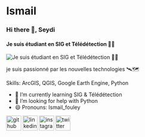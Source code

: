 # Ismail
### Hi there 👋, Seydi
#### Je suis étudiant en SIG et Télédétection 🧑‍🎓
![Je suis étudiant en SIG et Télédétection 🧑‍🎓](https://media.licdn.com/dms/image/v2/C4D16AQH0dVyIi4N67w/profile-displaybackgroundimage-shrink_350_1400/profile-displaybackgroundimage-shrink_350_1400/0/1657733316858?e=1735171200&v=beta&t=eQTUBNMpB2CFAB7gltj-Z233Yez-Y0y4YFHE9qUTBDg)

je suis passionné par les nouvelles technologies 🛰️🗺️

Skills: ArcGIS, QGIS, Google Earth Engine, Python

- 🌱 I’m currently learning SIG & Télédétection 
- 🤔 I’m looking for help with Python 
- 😄 Pronouns: Ismail_fouley 


[<img src='https://cdn.jsdelivr.net/npm/simple-icons@3.0.1/icons/github.svg' alt='github' height='40'>](https://github.com/geo_codeur)  [<img src='https://cdn.jsdelivr.net/npm/simple-icons@3.0.1/icons/linkedin.svg' alt='linkedin' height='40'>](https://www.linkedin.com/in/www.linkedin.com/in/seydi-camara-3705a9191/)  [<img src='https://cdn.jsdelivr.net/npm/simple-icons@3.0.1/icons/instagram.svg' alt='instagram' height='40'>](https://www.instagram.com/disay21/)  [<img src='https://cdn.jsdelivr.net/npm/simple-icons@3.0.1/icons/twitter.svg' alt='twitter' height='40'>](https://twitter.com/geo_code5)  

